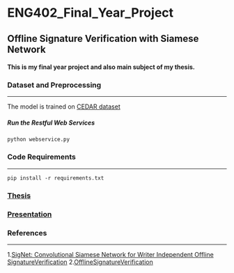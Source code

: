 # ENG402_Final_Year_Project

## Offline Signature Verification with Siamese Network
#### This is my final year project and also main subject of my thesis. 

### Dataset and Preprocessing 
____
The model is trained on [CEDAR dataset](http://www.cedar.buffalo.edu/NIJ/data/signatures.rar )

##### Run the Restful Web Services

```
python webservice.py
```




### Code Requirements 
---------------
```
pip install -r requirements.txt
```






### [Thesis](https://github.com/CantOkan/ENG402_Final_Year_Project/files/4841294/CAN.OKAN.TASKIRAN100042773.pdf)

### [Presentation](https://github.com/CantOkan/ENG402_Final_Year_Project/files/4841293/CanOkanTaskiran_2.Sunum.pdf)




### References
---------------------------
1.[SigNet: Convolutional Siamese Network for Writer Independent Offline SignatureVerification](https://arxiv.org/pdf/1707.02131.pdf)
2.[OfflineSignatureVerification](https://github.com/Aftaab99/OfflineSignatureVerification)

